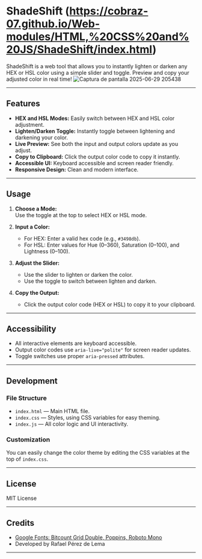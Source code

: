 # ShadeShift (https://cobraz-07.github.io/Web-modules/HTML,%20CSS%20and%20JS/ShadeShift/index.html)

ShadeShift is a web tool that allows you to instantly lighten or darken any HEX or HSL color using a simple slider and toggle. Preview and copy your adjusted color in real time!
![Captura de pantalla 2025-06-29 205438](https://github.com/user-attachments/assets/3bd61219-b2f2-49fa-b145-6fb1e924afb0)

---

## Features

- **HEX and HSL Modes:** Easily switch between HEX and HSL color adjustment.
- **Lighten/Darken Toggle:** Instantly toggle between lightening and darkening your color.
- **Live Preview:** See both the input and output colors update as you adjust.
- **Copy to Clipboard:** Click the output color code to copy it instantly.
- **Accessible UI:** Keyboard accessible and screen reader friendly.
- **Responsive Design:** Clean and modern interface.

---

## Usage

1. **Choose a Mode:**  
   Use the toggle at the top to select HEX or HSL mode.

2. **Input a Color:**  
   - For HEX: Enter a valid hex code (e.g., `#3498db`).
   - For HSL: Enter values for Hue (0–360), Saturation (0–100), and Lightness (0–100).

3. **Adjust the Slider:**  
   - Use the slider to lighten or darken the color.
   - Use the toggle to switch between lighten and darken.

4. **Copy the Output:**  
   - Click the output color code (HEX or HSL) to copy it to your clipboard.

---

## Accessibility

- All interactive elements are keyboard accessible.
- Output color codes use `aria-live="polite"` for screen reader updates.
- Toggle switches use proper `aria-pressed` attributes.

---

## Development

### File Structure

- `index.html` — Main HTML file.
- `index.css` — Styles, using CSS variables for easy theming.
- `index.js` — All color logic and UI interactivity.

### Customization

You can easily change the color theme by editing the CSS variables at the top of `index.css`.

---

## License

MIT License

---

## Credits

- [Google Fonts: Bitcount Grid Double, Poppins, Roboto Mono](https://fonts.google.com/)
- Developed by Rafael Pérez de Lema

---
